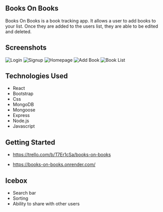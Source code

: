 ## Books On Books

Books On Books is a book tracking app. It allows a user to add books to your list. Once they are added to the users list, they are able to be edited and deleted.

## Screenshots

![Login](https://i.imgur.com/iOHgzVm.png)
![Signup](https://i.imgur.com/Gmh06Jc.png)
![Homepage](https://i.imgur.com/Yi5YB1B.png)
![Add Book](https://i.imgur.com/Jb1D6wd.png)
![Book List](https://i.imgur.com/VCtU3UK.png)

## Technologies Used

- React
- Bootstrap
- Css
- MongoDB
- Mongoose
- Express
- Node.js
- Javascript

## Getting Started

- https://trello.com/b/T7Er1cSa/books-on-books

- https://books-on-books.onrender.com/

## Icebox

- Search bar
- Sorting 
- Ability to share with other users
